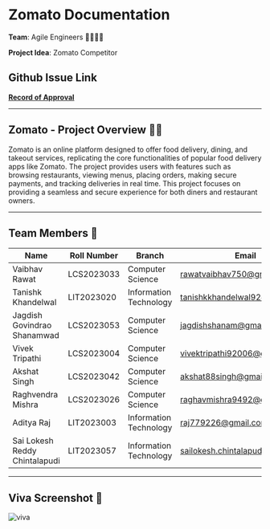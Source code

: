 # Zomato  Documentation  
**Team**: Agile Engineers 👨‍💻👩‍💻

**Project Idea**: Zomato Competitor  

## **Github Issue Link**  
**[Record of Approval](https://github.com/IIITLucknowSWEngg/Assignment/issues/16)**

---


## Zomato  - Project Overview 🍔🍕

Zomato is an online platform designed to offer food delivery, dining, and takeout services, replicating the core functionalities of popular food delivery apps like Zomato. The project provides users with features such as browsing restaurants, viewing menus, placing orders, making secure payments, and tracking deliveries in real time. This project focuses on providing a seamless and secure experience for both diners and restaurant owners.

---




## Team Members 👥

| Name                              | Roll Number   | Branch              | Email                              | GitHub Username    |
|-----------------------------------|---------------|---------------------|------------------------------------|-------------------|
| Vaibhav Rawat                     | LCS2023033    | Computer Science    | rawatvaibhav750@gmail.com          | VaibhavvRawat     |
| Tanishk Khandelwal                | LIT2023020    | Information Technology | tanishkkhandelwal92@gmail.com      | Tanishk4444       |
| Jagdish Govindrao Shanamwad       | LCS2023053    | Computer Science    | jagdishshanam@gmail.com            | jgs8688           |
| Vivek Tripathi                    | LCS2023004    | Computer Science    | vivektripathi92006@gmail.com       | vivek23024        |
| Akshat Singh                      | LCS2023042    | Computer Science    | akshat88singh@gmail.com            | Luv888            |
| Raghvendra Mishra                 | LCS2023026    | Computer Science    | raghavmishra9492@gmail.com         | raghavmishra8382  |
| Aditya Raj                         | LIT2023003    | Information Technology | raj779226@gmail.com               | Aditya2023003     |
| Sai Lokesh Reddy Chintalapudi     | LIT2023057    | Information Technology | sailokesh.chintalapudi@gmail.com | Sailokesh321      |

---




## Viva Screenshot 📸

![viva](https://github.com/user-attachments/assets/9a0f43c3-2f45-4a98-9bb8-eadfb4d70687)
